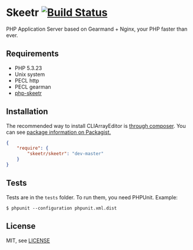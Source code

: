 Skeetr [![Build Status](https://travis-ci.org/mcuadros/cli-array-editor.png?branch=master)](https://travis-ci.org/skeetr/skeetr)
==============================

PHP Application Server based on Gearmand + Nginx, your PHP faster than ever. 


Requirements
------------

* PHP 5.3.23
* Unix system
* PECL http 
* PECL gearman
* [php-skeetr](https://github.com/skeetr/php-skeetr)


Installation
------------

The recommended way to install CLIArrayEditor is [through composer](http://getcomposer.org).
You can see [package information on Packagist.](https://packagist.org/packages/mcuadros/cli-array-editor)

```JSON
{
    "require": {
        "skeetr/skeetr": "dev-master"
    }
}
```


Tests
-----

Tests are in the `tests` folder.
To run them, you need PHPUnit.
Example:

    $ phpunit --configuration phpunit.xml.dist


License
-------

MIT, see [LICENSE](LICENSE)
